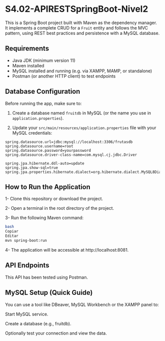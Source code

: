 # S4.02-APIRESTSpringBoot-Nivel2

This is a Spring Boot project built with Maven as the dependency manager. It implements a complete CRUD for a `Fruit` entity and follows the MVC pattern, using REST best practices 
and persistence with a MySQL database.

## Requirements

- Java JDK (minimum version 11)
- Maven installed
- MySQL installed and running (e.g. via XAMPP, MAMP, or standalone)
- Postman (or another HTTP client) to test endpoints

## Database Configuration

Before running the app, make sure to:

1. Create a database named `fruitdb` in MySQL (or the name you use in `application.properties`).

2. Update your `src/main/resources/application.properties` file with your MySQL credentials:

```properties
spring.datasource.url=jdbc:mysql://localhost:3306/frutasdb
spring.datasource.username=root
spring.datasource.password=yourpassword
spring.datasource.driver-class-name=com.mysql.cj.jdbc.Driver

spring.jpa.hibernate.ddl-auto=update
spring.jpa.show-sql=true
spring.jpa.properties.hibernate.dialect=org.hibernate.dialect.MySQL8Dialect
```

## How to Run the Application

1- Clone this repository or download the project.

2- Open a terminal in the root directory of the project.

3- Run the following Maven command:
```bash
bash
Copiar
Editar
mvn spring-boot:run
```
4- The application will be accessible at http://localhost:8081.

## API Endpoints
This API has been tested using Postman.

## MySQL Setup (Quick Guide)
You can use a tool like DBeaver, MySQL Workbench or the XAMPP panel to:

Start MySQL service.

Create a database (e.g., fruitdb).

Optionally test your connection and view the data.

